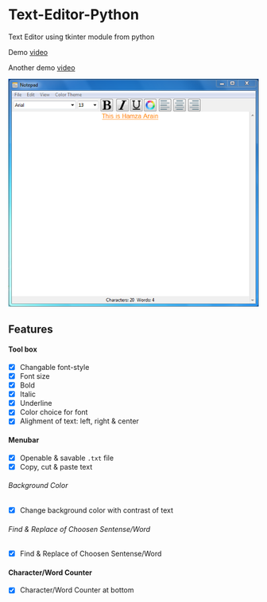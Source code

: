 # Text-Editor-Python
Text Editor using tkinter module from python

Demo [video](https://youtu.be/q6RBV_BHTrM)

Another demo [video](https://youtu.be/q6RBV_BHTrM)


![]( image/image.PNG )


## Features

#### Tool box 
- [x] Changable font-style
- [x] Font size
- [x] Bold
- [x] Italic
- [x] Underline
- [x] Color choice for font
- [x] Alighment of text: left, right & center

#### Menubar 
- [x] Openable & savable ```.txt``` file
- [x] Copy, cut & paste text

###### Background Color
- [x] Change background color with contrast of text

###### Find & Replace of Choosen Sentense/Word
- [x] Find & Replace of Choosen Sentense/Word

#### Character/Word Counter
- [x] Character/Word Counter at bottom
